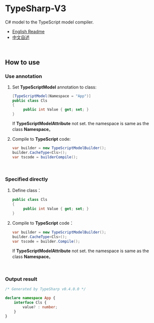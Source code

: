 # TypeSharp-V3

C# model to the TypeScript model compiler.

- [English Readme](https://github.com/zmjack/TypeSharp/blob/master/README.md)
- [中文自述](https://github.com/zmjack/TypeSharp/blob/master/README.cn.md)

<br/>

## How to use

### Use annotation

1. Set **TypeScriptModel** annotation to class:

   ```C#
   [TypeScriptModel(Namespace = "App")]
   public class Cls
   {
        public int Value { get; set; }
   }
   ```

   If **TypeScriptModelAttribute** not set. the namespace is same as the class **Namespace**。

2. Compile to **TypeScript** code:

   ```C#
   var builder = new TypeScriptModelBuilder();
   builder.CacheType<Cls>();
   var tscode = builderCompile();
   ```


<br/>

### Specified directly

1. Define class：

   ```C#
   public class Cls
   {
        public int Value { get; set; }
   }
   ```

2. Compile to **TypeScript** code：

   ```C#
   var builder = new TypeScriptModelBuilder();
   builder.CacheType<Cls>();
   var tscode = builder.Compile();
   ```

   If **TypeScriptModelAttribute** not set. the namespace is same as the class **Namespace**。

<br/>

### Output result

```typescript
/* Generated by TypeSharp v0.4.0.0 */

declare namespace App {
    interface Cls {
        value? : number;
    }
}
```

